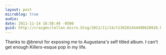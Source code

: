 ```yaml
---
layout: post
microblog: true
audio: 
date: 2011-11-14 16:58:49 -0500
guid: http://craigmcclellan.micro.blog/2011/11/14/t136201444490620928.html
---
```

Thanks to @brerut for exposing me to Augustana's self titled album. I can't get enough Killers-esque pop in my life.
